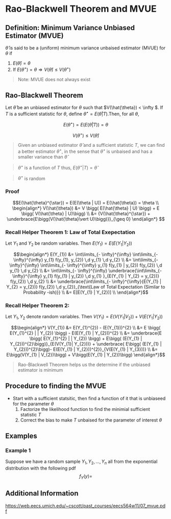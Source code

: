 # Rao-Blackwell Theorem and MVUE


## Definition: Minimum Variance Unbiased Estimator (MVUE)
$\hat{\theta}$ is said to be a (uniform) minimum variance unbaised estimator (MVUE) for $\theta$ if

1. $E(\hat{\theta}) = \theta$
2. If $E(\hat{\theta}^{\star})= \theta  \Rightarrow V(\hat{\theta}) \leq V(\hat{\theta}^{\star})$

> Note: MVUE does not always exist

## Rao-Blackwell Theorem
Let $\hat{\theta}$ be  an unbiased estimator for $\theta$ such that $V(\hat{\theta}) < \infty $. If $T$ is a sufficient statistic for $\theta$, define $\hat{\theta}^{\star} = E(\hat{\theta} | T)$.Then, for all $\theta$,

$$E(\hat{\theta}^{\star}) = E(E(\hat{\theta} | T)) = \theta $$

$$V(\hat{\theta}^{\star}) \leq V(\hat{\theta})$$

> Given an unbiased estimator $\hat{\theta}$ and a sufficient statistic $T$, we can find a better estimator $\hat{\theta}^{\star}$, in the sense that $\hat{\theta}^{\star}$ is unbaised and has a smaller variance than $\hat{\theta}$

> $\hat{\theta}^{\star}$ is a function of $T$ thus, $E(\hat{\theta}^{\star} | T) = \hat{\theta}$

> $\hat{\theta}^{\star}$ is random


### Proof
```math
E(\hat{\theta}^{\star}) = E(E(\theta | U)) = E(\hat{\theta}) = \theta \\

\begin{align*}
V(\hat{\theta}) &= V \bigg( E(\hat{\theta} | U) \bigg) + E \bigg(  V(\hat{\theta} | U)\bigg) \\
&=  {V(\hat{\theta}^{\star}) + \underbrace{E\bigg(V(\hat{\theta}\vert U)\bigg)}}_{\geq 0} 
\end{align*}

```


### Recall Helper Theorem 1: Law of Total Exepectation
 Let $Y_{1}$ and $Y_{2}$ be random variables. Then $E(Y_{1}) = E( E(Y_{1} | Y_{2}))$

```math
\begin{align*}
E(Y_{1}) &= \int\limits_{- \infty}^{\infty} \int\limits_{- \infty}^{\infty} y_{1} f(y_{1}, y_{2}) \,d y_{1} \,d y_{2} \\
&= \int\limits_{- \infty}^{\infty} \int\limits_{- \infty}^{\infty} y_{1} f(y_{1} | y_{2}) f(y_{2}) \,d y_{1} \,d y_{2} \\
&= \int\limits_{- \infty}^{\infty} \underbrace{\int\limits_{- \infty}^{\infty} y_{1} f(y_{1} | y_{2}) \,d y_{1} }_{E(Y_{1} | Y_{2} = y_{2})}  f(y_{2})  \,d y_{2} \\
&= \underbrace{\int\limits_{- \infty}^{\infty}{E(Y_{1} | Y_{2} = y_{2})}  f(y_{2})  \,d y_{2}}_{\text{Law of Total Expectation (Similar to Probability -ish)}} \\
&= E[E(Y_{1} | Y_{2})] \\
\end{align*}
```

### Recall Helper Theorem 2: 
Let $Y_{1}, Y_{2}$ denote random variables. Then $V(Y_{1}) = E\bigg(V(Y_{1} | V_{2})\bigg) + V\bigg(E(Y_{1} | Y_{2})\bigg)$
```math
\begin{align*}
V(Y_{1}) &= E(Y_{1}^{2}) - (E(Y_{1}))^{2} \\
&= E \bigg( E(Y_{1}^{2} | | Y_{2}) \bigg) - E(E(Y_{1} | Y_{2}))^{2} \\
&= \underbrace{E \bigg( E(Y_{1}^{2} | | Y_{2}) \bigg) + E\bigg( (E(Y_{1} | Y_{2}))^{2}\bigg)}_{E(V(Y_{1}| Y_{2}))} + \underbrace{ E\bigg( (E(Y_{1} | Y_{2}))^{2}\bigg)- E(E(Y_{1} | Y_{2}))^{2}}_{V(E(Y_{1} | Y_{3}))} \\
&= E\bigg(V(Y_{1} | V_{2})\bigg) + V\bigg(E(Y_{1} | Y_{2})\bigg)
\end{align*}
```

> Rao-Blackwell Theorem helps us the determine if the unbiased estimator is minimum

## Procedure to finding the MVUE

* Start with a sufficient statsitic, then find a function of it that is unbiaseed for the parameter $\theta$
    1. Factorize the likelihood function to find the minimial sufficient statistic $T$
    2. Correct the bias to make $T$ unbaised for the parameter of interest $\theta$

## Examples

### Example 1
Suppose we have a random sample $Y_{1}, Y_{2}, ..., Y_{n}$ all from the exponential distribution with the following pdf
$$
f_{Y}(y) =
$$

## Additional Information
https://web.eecs.umich.edu/~cscott/past_courses/eecs564w11/07_mvue.pdf
